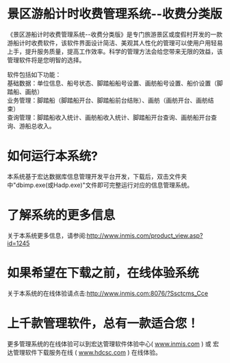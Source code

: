 # 景区游船计时收费管理系统--收费分类版

《景区游船计时收费管理系统--收费分类版》是专门旅游景区或度假村开发的一款游船计时收费软件，该软件界面设计简洁、美观其人性化的管理可以使用户用轻易上手，提升服务质量，提高工作效率。科学的管理方法会给您带来无限的效益，该管理软件将是您明智的选择。 

软件包括如下功能：   
基础数据：单位信息、船号状态、脚踏船船号设置、画舫船号设置、船价设置（脚踏船、画舫）   
业务管理：脚踏船（脚踏船开台、脚踏船前台结账）、画舫（画舫开台、画舫结束）   
查询管理：脚踏船收入统计、画舫船收入统计、脚踏船开台查询、画舫船开台查询、游船总收入。 

# 如何运行本系统?

本系统基于宏达数据库信息管理开发平台开发，下载后，双击文件夹中"dbimp.exe(或Hadp.exe)"文件即可完整运行对应的信息管理系统。

# 了解系统的更多信息

关于本系统更多信息，请参阅:http://www.inmis.com/product_view.asp?id=1245

# 如果希望在下载之前，在线体验系统

关于本系统的在线体验请点击:http://www.inmis.com:8076/?Ssctcms_Cce

# 上千款管理软件，总有一款适合您！

更多管理系统的在线体验可以到宏达管理软件体验中心( www.inmis.com ) 或 宏达管理软件下载服务在线 ( www.hdcsc.com ) 在线体验。


